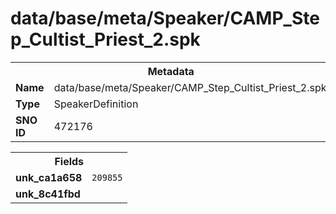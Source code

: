 <h1>data/base/meta/Speaker/CAMP_Step_Cultist_Priest_2.spk</h1><table><tr><th colspan="100%">Metadata</th></tr><tr><td><b>Name</b></td><td>data/base/meta/Speaker/CAMP_Step_Cultist_Priest_2.spk</td></tr><tr><td><b>Type</b></td><td>SpeakerDefinition</td></tr><tr><td><b>SNO ID</b></td><td>472176</td></tr></table>

<table><tr><th colspan="100%">Fields</th></tr><tr><td><b>unk_ca1a658</b></td><td><code>209855</code></td></tr><tr><td><b>unk_8c41fbd</b></td><td></td></tr></table>

